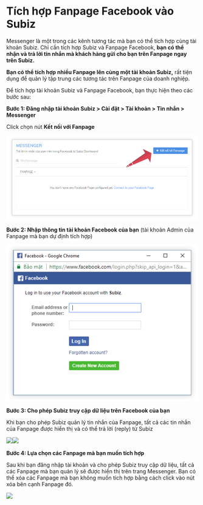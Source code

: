 # Tích hợp Fanpage Facebook vào Subiz

Messenger là một trong các kênh tương tác mà bạn có thể tích hợp cùng tài khoản Subiz. Chỉ cần tích hợp Subiz và Fanpage Facebook, **bạn có thể nhận và trả lời tin nhắn mà khách hàng gửi cho bạn trên Fanpage ngay trên Subiz.**

**Bạn có thể tích hợp nhiều Fanpage lên cùng một tài khoản Subiz,** rất tiện dụng để quản lý tập trung các tương tác trên Fanpage của doanh nghiệp.

Để tích hợp tài khoản Subiz và Fanpage Facebook, bạn thực hiện theo các bước sau:

**Bước 1: Đăng nhập tài khoản Subiz &gt; Cài đặt &gt; Tài khoản &gt; Tin nhắn &gt; Messenger**

Click chọn nút **Kết nối với Fanpage**

![K&#x1EBF;t n&#x1ED1;i v&#x1EDB;i Fanpage](../../.gitbook/assets/messenger-page.png)

**Bước 2: Nhập thông tin tài khoản Facebook của bạn** \(tài khoản Admin của Fanpage mà bạn dự định tích hợp\)

![Nh&#x1EAD;p th&#xF4;ng tin t&#xE0;i kho&#x1EA3;n Facebook c&#x1EE7;a b&#x1EA1;n](../../.gitbook/assets/login-facebook%20%281%29.png)

**Bước 3: Cho phép Subiz truy cập dữ liệu trên Facebook của bạn**

Khi bạn cho phép Subiz quản lý tin nhắn của Fanpage, tất cả các tin nhắn của Fanpage được hiển thị và có thể trả lời \(reply\) từ Subiz

![](https://docv4.subiz.com/wp-content/uploads/2018/03/permission.png)![](https://docv4.subiz.com/wp-content/uploads/2018/03/permission-2.png)

**Bước 4: Lựa chọn các Fanpage mà bạn muốn tích hợp**

Sau khi bạn đăng nhập tài khoản và cho phép Subiz truy cập dữ liệu, tất cả các Fanpage mà bạn quản lý sẽ được hiển thị trên trang Messenger. Bạn có thể xóa các Fanpage mà bạn không muốn tích hợp bằng cách click vào nút xóa bên cạnh Fanpage đó.

![](https://docv4.subiz.com/wp-content/uploads/2018/03/fanpage-list.png)

​

